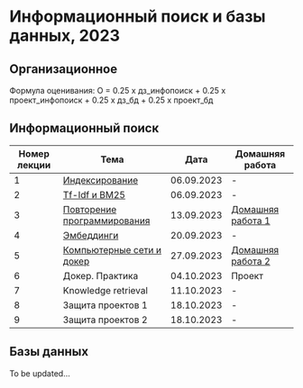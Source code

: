 # Информационный поиск и базы данных, 2023
## Организационное
Формула оценивания: О = 0.25 х дз_инфопоиск + 0.25 х проект_инфопоиск + 0.25 х дз_бд + 0.25 х проект_бд

## Информационный поиск
| Номер лекции | Тема | Дата | Домашняя работа |
|----------|----------|----------|----------|
| 1   | [Индексирование](https://github.com/tokubetsu/infopoisk_bd_2023/blob/main/infopoisk_1.pdf)   | 06.09.2023   | - |
| 2    | [Tf-Idf и BM25](https://github.com/tokubetsu/infopoisk_bd_2023/blob/main/infopoisk_2.pdf)   | 06.09.2023   | - |
| 3    | [Повторение программирования](https://github.com/tokubetsu/infopoisk_bd_2023/blob/main/infopoisk_3.ipynb)   | 13.09.2023   | [Домашняя работа 1](https://github.com/tokubetsu/infopoisk_bd_2023/blob/main/homework_1.md) |
| 4    | [Эмбеддинги](https://github.com/tokubetsu/infopoisk_bd_2023/blob/main/infopoisk_4.pdf)   | 20.09.2023   | - |
| 5    | [Компьютерные сети и докер](https://github.com/tokubetsu/infopoisk_bd_2023/blob/main/infopoisk_5.pdf)   | 27.09.2023   | [Домашняя работа 2](https://github.com/tokubetsu/infopoisk_bd_2023/blob/main/homework_2.md) |
| 6    | Докер. Практика   | 04.10.2023   | Проект |
| 7    | Knowledge retrieval   | 11.10.2023   | - |
| 8    | Защита проектов 1   | 18.10.2023   | - |
| 9    | Защита проектов 2   | 18.10.2023   | - |

## Базы данных
To be updated...
